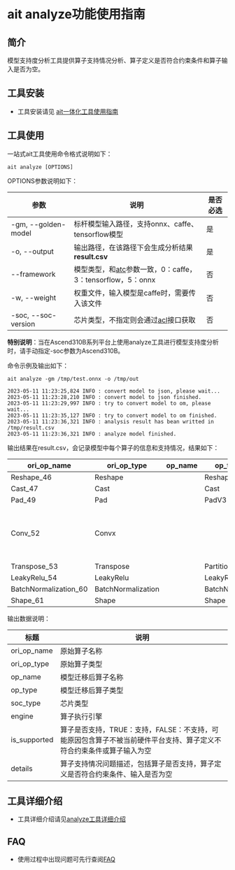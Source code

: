 # ait analyze功能使用指南

## 简介

模型支持度分析工具提供算子支持情况分析、算子定义是否符合约束条件和算子输入是否为空。


## 工具安装

- 工具安装请见 [ait一体化工具使用指南](../../README.md)


## 工具使用

一站式ait工具使用命令格式说明如下：

```shell
ait analyze [OPTIONS]
```

OPTIONS参数说明如下：

| 参数             | 说明                                                         | 是否必选 |
|----------------| ------------------------------------------------------------ | -------- |
| -gm, --golden-model | 标杆模型输入路径，支持onnx、caffe、tensorflow模型            | 是       |
| -o, --output   | 输出路径，在该路径下会生成分析结果**result.csv**             | 是       |
| --framework    | 模型类型，和[atc](https://www.hiascend.com/document/detail/zh/canncommercial/63RC1/inferapplicationdev/atctool/atctool_000041.html)参数一致，0：caffe，3：tensorflow，5：onnx | 否       |
| -w, --weight   | 权重文件，输入模型是caffe时，需要传入该文件                  | 否       |
| -soc, --soc-version | 芯片类型，不指定则会通过[acl](https://www.hiascend.com/document/detail/zh/canncommercial/63RC1/inferapplicationdev/aclpythondevg/aclpythondevg_01_0008.html)接口获取 | 否       |

**特别说明**：当在Ascend310B系列平台上使用analyze工具进行模型支持度分析时，请手动指定-soc参数为Ascend310B。

命令示例及输出如下：

```shell
ait analyze -gm /tmp/test.onnx -o /tmp/out
```

```shell
2023-05-11 11:23:25,824 INFO : convert model to json, please wait...
2023-05-11 11:23:28,210 INFO : convert model to json finished.
2023-05-11 11:23:29,997 INFO : try to convert model to om, please wait...
2023-05-11 11:23:35,127 INFO : try to convert model to om finished.
2023-05-11 11:23:36,321 INFO : analysis result has bean writted in /tmp/result.csv
2023-05-11 11:23:36,321 INFO : analyze model finished.
```

输出结果在result.csv，会记录模型中每个算子的信息和支持情况，结果如下：

| ori_op_name           | ori_op_type        | op_name | op_type         | soc_type  | engine  | is_supported | details                                                      |
| --------------------- | ------------------ | ------- | --------------- | --------- | ------- | ------------ | ------------------------------------------------------------ |
| Reshape_46            | Reshape            |         | Reshape         | Ascend310 | AICORE  | TRUE         |                                                              |
| Cast_47               | Cast               |         | Cast            | Ascend310 | AICORE  | TRUE         |                                                              |
| Pad_49                | Pad                |         | PadV3           | Ascend310 | AICORE  | TRUE         |                                                              |
| Conv_52               | Convx              |         |                 | Ascend310 | UNKNOWN | FALSE        | No Op registered for Convx with domain_version of 11;Op is unsupported. |
| Transpose_53          | Transpose          |         | PartitionedCall | Ascend310 | AICORE  | TRUE         |                                                              |
| LeakyRelu_54          | LeakyRelu          |         | LeakyRelu       | Ascend310 | AICORE  | TRUE         |                                                              |
| BatchNormalization_60 | BatchNormalization |         | BatchNorm       | Ascend310 | AICORE  | TRUE         |                                                              |
| Shape_61              | Shape              |         | Shape           | Ascend310 | AICORE  | TRUE         |                                                              |

输出数据说明：

| 标题         | 说明                                                             |
| ------------ |----------------------------------------------------------------|
| ori_op_name  | 原始算子名称                                                         |
| ori_op_type  | 原始算子类型                                                         |
| op_name      | 模型迁移后算子名称                                                      |
| op_type      | 模型迁移后算子类型                                                      |
| soc_type     | 芯片类型                                                           |
| engine       | 算子执行引擎                                                         |
| is_supported | 算子是否支持，TRUE：支持，FALSE：不支持，可能原因包含算子不被当前硬件平台支持、算子定义不符合约束条件或算子输入为空 |
| details      | 算子支持情况问题描述，包括算子是否支持，算子定义是否符合约束条件、输入是否为空                        |

## 工具详细介绍
- 工具详细介绍请见[analyze工具详细介绍](../../examples/cli/analyze/)

## FAQ
- 使用过程中出现问题可先行查阅[FAQ](FAQ.md)